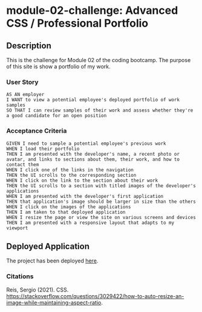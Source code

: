 # module-02-challenge: Advanced CSS / Professional Portfolio

## Description
This is the challenge for Module 02 of the coding bootcamp. The purpose of this site is show a portfolio of my work.

### User Story
```
AS AN employer
I WANT to view a potential employee's deployed portfolio of work samples
SO THAT I can review samples of their work and assess whether they're a good candidate for an open position
```

### Acceptance Criteria
```
GIVEN I need to sample a potential employee's previous work
WHEN I load their portfolio
THEN I am presented with the developer's name, a recent photo or avatar, and links to sections about them, their work, and how to contact them
WHEN I click one of the links in the navigation
THEN the UI scrolls to the corresponding section
WHEN I click on the link to the section about their work
THEN the UI scrolls to a section with titled images of the developer's applications
WHEN I am presented with the developer's first application
THEN that application's image should be larger in size than the others
WHEN I click on the images of the applications
THEN I am taken to that deployed application
WHEN I resize the page or view the site on various screens and devices
THEN I am presented with a responsive layout that adapts to my viewport
```

## Deployed Application
The project has been deployed [here](https://https://kristyyip.github.io/module-02-portfolio//).

### Citations
Reis, Sergio (2021). CSS. https://stackoverflow.com/questions/3029422/how-to-auto-resize-an-image-while-maintaining-aspect-ratio.